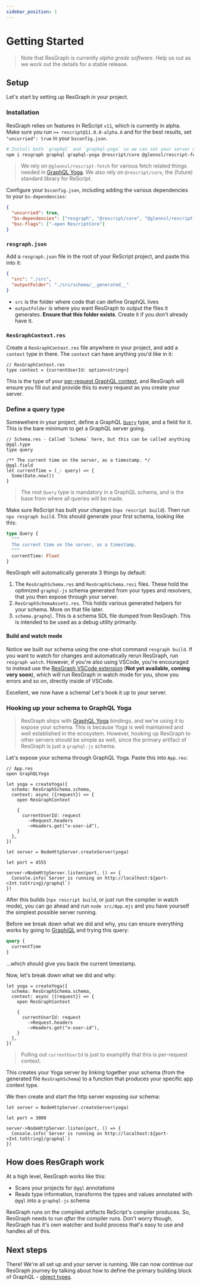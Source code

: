 ```yaml
---
sidebar_position: 1
---
```


# Getting Started

> Note that ResGraph is currently _alpha grade software_. Help us out as we work out the details for a stable release.

## Setup

Let's start by setting up ResGraph in your project.

### Installation

ResGraph relies on features in ReScript `v11`, which is currently in alpha. Make sure you run `>= rescript@11.0.0-alpha.6` and for the best results, set `"uncurried": true` in your `bsconfig.json`.

```bash
# Install both `graphql` and `graphql-yoga` so we can set your server up
npm i resgraph graphql graphql-yoga @rescript/core @glennsl/rescript-fetch
```

> We rely on `@glennsl/rescript-fetch` for various fetch related things needed in [GraphQL Yoga](graphql-yoga). We also rely on `@rescript/core`, the (future) standard library for ReScript.

Configure your `bsconfig.json`, including adding the various dependencies to your `bs-dependencies`:

```json
{
  "uncurried": true,
  "bs-dependencies": ["resgraph", "@rescript/core", "@glennsl/rescript-fetch"],
  "bsc-flags": ["-open RescriptCore"]
}
```

### `resgraph.json`

Add a `resgraph.json` file in the root of your ReScript project, and paste this into it:

```json
{
  "src": "./src",
  "outputFolder": "./src/schema/__generated__"
}
```

- `src` is the folder where code that can define GraphQL lives
- `outputFolder` is where you want ResGraph to output the files it generates. **Ensure that this folder exists**. Create it if you don't already have it.

### `ResGraphContext.res`

Create a `ResGraphContext.res` file anywhere in your project, and add a `context` type in there. The `context` can have anything you'd like in it:

```rescript
// ResGraphContext.res
type context = {currentUserId: option<string>}
```

This is the type of your [per-request GraphQL context](object-types#using-app-context-in-field-functions), and ResGraph will ensure you fill out and provide this to every request as you create your server.

### Define a query type

Somewehere in your project, define a GraphQL [`Query`](query) type, and a field for it. This is the bare minimum to get a GraphQL server going.

```rescript
// Schema.res - Called `Schema` here, but this can be called anything
@gql.type
type query

/** The current time on the server, as a timestamp. */
@gql.field
let currentTime = (_: query) => {
  Some(Date.now())
}
```

> The root `Query` type is mandatory in a GraphQL schema, and is the base from where all queries will be made.

Make sure ReScript has built your changes (`npx rescript build`). Then run `npx resgraph build`. This should generate your first schema, looking like this:

```graphql
type Query {
  """
  The current time on the server, as a timestamp.
  """
  currentTime: Float
}
```

ResGraph will automatically generate 3 things by default:

1. The `ResGraphSchema.res` and `ResGraphSchema.resi` files. These hold the optimized `graphql-js` schema generated from your types and resolvers, that you then expose through your server.
2. `ResGraphSchemaAssets.res`. This holds various generated helpers for your schema. More on that file later.
3. `schema.graphql`. This is a schema SDL file dumped from ResGraph. This is intended to be used as a debug utility primarily.

#### Build and watch mode

Notice we built our schema using the one-shot command `resgraph build`. If you want to watch for changes and automatically rerun ResGraph, run `resgraph watch`. However, if you're also using VSCode, you're encouraged to instead use the [ResGraph VSCode extension](getting-started) (**Not yet available, coming very soon**), which will run ResGraph in watch mode for you, show you errors and so on, directly inside of VSCode.

Excellent, we now have a schema! Let's hook it up to your server.

### Hooking up your schema to GraphQL Yoga

> ResGraph ships with [GraphQL Yoga](graphql-yoga) bindings, and we're using it to expose your schema. This is because Yoga is well maintained and well established in the ecosystem. However, hooking up ResGraph to other servers should be simple as well, since the primary artifact of ResGraph is just a `graphql-js` schema.

Let's expose your schema through GraphQL Yoga. Paste this into `App.res`:

```rescript
// App.res
open GraphQLYoga

let yoga = createYoga({
  schema: ResGraphSchema.schema,
  context: async ({request}) => {
    open ResGraphContext

    {
      currentUserId: request
        ->Request.headers
        ->Headers.get("x-user-id"),
    }
  },
})

let server = NodeHttpServer.createServer(yoga)

let port = 4555

server->NodeHttpServer.listen(port, () => {
  Console.info(`Server is running on http://localhost:${port->Int.toString}/graphql`)
})
```

After this builds (`npx rescript build`, or just run the compiler in watch mode), you can go ahead and run `node src/App.mjs` and you have yourself the simplest possible server running.

Before we break down what we did and why, you can ensure everything works by going to [GraphiQL](http://localhost:4555/graphql) and trying this query:

```graphql
query {
  currentTime
}
```

...which should give you back the current timestamp.

Now, let's break down what we did and why:

```rescript
let yoga = createYoga({
  schema: ResGraphSchema.schema,
  context: async ({request}) => {
    open ResGraphContext

    {
      currentUserId: request
        ->Request.headers
        ->Headers.get("x-user-id"),
    }
  },
})
```

> Pulling out `currentUserId` is just to examplify that this is per-request context.

This creates your Yoga server by linking together your schema (from the generated file `ResGraphSchema`) to a function that produces your specific app context type.

We then create and start the http server exposing our schema:

```rescript
let server = NodeHttpServer.createServer(yoga)

let port = 3000

server->NodeHttpServer.listen(port, () => {
  Console.info(`Server is running on http://localhost:${port->Int.toString}/graphql`)
})
```

## How does ResGraph work

At a high level, ResGraph works like this:

- Scans your projects for `@gql` annotations
- Reads type information, transforms the types and values annotated with `@gql` into a `graphql-js` schema

ResGraph runs on the compiled artifacts ReScript's compiler produces. So, ResGraph needs to run _after_ the compiler runs. Don't worry though, ResGraph has it's own watcher and build process that's easy to use and handles all of this.

## Next steps

There! We're all set up and your server is running. We can now continue our ResGraph journey by talking about how to define the primary building block of GraphQL - [object types](object-types).
